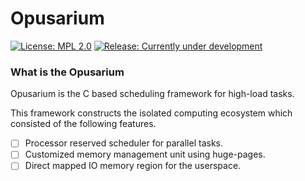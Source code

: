 <!-- SPDX-License-Identifier:	MPL-2.0 -->

# Opusarium

[![License: MPL 2.0](https://img.shields.io/badge/License-MPL%202.0-brightgreen.svg)](https://opensource.org/licenses/MPL-2.0)
[![Release: Currently under development](https://img.shields.io/badge/release-Not_released_yet-blue.svg)](https://github.com/openndr/opusarium)

### What is the Opusarium
Opusarium is the C based scheduling framework for high-load tasks.

This framework constructs the isolated computing ecosystem which consisted of the following features.
- [ ] Processor reserved scheduler for parallel tasks.
- [ ] Customized memory management unit using huge-pages.
- [ ] Direct mapped IO memory region for the userspace.
